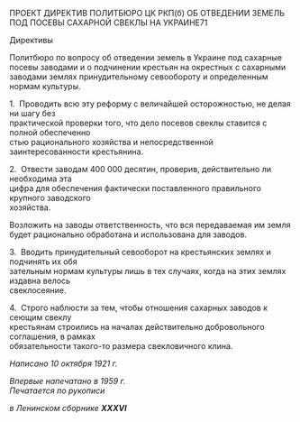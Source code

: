 ПРОЕКТ ДИРЕКТИВ ПОЛИТБЮРО ЦК РКП(б) ОБ ОТВЕДЕНИИ ЗЕМЕЛЬ ПОД ПОСЕВЫ САХАРНОЙ СВЕКЛЫ НА УКРАИНЕ71

Директивы

Политбюро по вопросу об отведении земель в Украине под сахарные посевы завода­ми и о подчинении крестьян на окрестных с сахарными заводами землях принудитель­ному севообороту и определенным нормам культуры.

1.  Проводить всю эту реформу с величайшей осторожностью, не делая ни шагу без  
практической проверки того, что дело посевов свеклы ставится с полной обеспеченно­  
стью рационального хозяйства и непосредственной заинтересованности крестьянина.

2.  Отвести заводам 400 000 десятин, проверив, действительно ли необходима эта  
цифра для обеспечения фактически поставленного правильного крупного заводского  
хозяйства.

Возложить на заводы ответственность, что вся передаваемая им земля будет рацио­нально обработана и использована для заводов.

3.  Вводить принудительный севооборот на крестьянских землях и подчинять их обя­  
зательным нормам культуры лишь в тех случаях, когда на этих землях издавна велось  
свеклосеяние.

4.  Строго наблюсти за тем, чтобы отношения сахарных заводов к сеющим свеклу  
крестьянам строились на началах действительно добровольного соглашения, в рамках  
обязательности такого-то размера свекловичного клина.

_Написано 10 октября 1921 г._

_Впервые напечатано в 1959 г.                                                             Печатается по рукописи_

_в Ленинском сборнике_ **_XXXVI_**